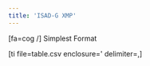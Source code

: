 ```yaml
---
title: 'ISAD-G XMP'
---
```


[fa=cog /] Simplest Format


[ti file=table.csv enclosure=' delimiter=,]